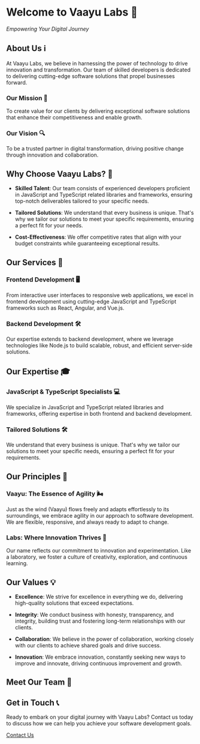 # Welcome to Vaayu Labs 🚀

*Empowering Your Digital Journey*

## About Us ℹ️

At Vaayu Labs, we believe in harnessing the power of technology to drive innovation and transformation. Our team of skilled developers is dedicated to delivering cutting-edge software solutions that propel businesses forward.

### Our Mission 🎯

To create value for our clients by delivering exceptional software solutions that enhance their competitiveness and enable growth.

### Our Vision 🔍

To be a trusted partner in digital transformation, driving positive change through innovation and collaboration.

## Why Choose Vaayu Labs? 🤔

- **Skilled Talent**: Our team consists of experienced developers proficient in JavaScript and TypeScript related libraries and frameworks, ensuring top-notch deliverables tailored to your specific needs.

- **Tailored Solutions**: We understand that every business is unique. That's why we tailor our solutions to meet your specific requirements, ensuring a perfect fit for your needs.

- **Cost-Effectiveness**: We offer competitive rates that align with your budget constraints while guaranteeing exceptional results.

## Our Services 💼

### Frontend Development 🖥️

From interactive user interfaces to responsive web applications, we excel in frontend development using cutting-edge JavaScript and TypeScript frameworks such as React, Angular, and Vue.js.

### Backend Development 🛠️

Our expertise extends to backend development, where we leverage technologies like Node.js to build scalable, robust, and efficient server-side solutions.

## Our Expertise 🎓

### JavaScript & TypeScript Specialists 💻

We specialize in JavaScript and TypeScript related libraries and frameworks, offering expertise in both frontend and backend development.

### Tailored Solutions 🛠️

We understand that every business is unique. That's why we tailor our solutions to meet your specific needs, ensuring a perfect fit for your requirements.

## Our Principles 🌟

### Vaayu: The Essence of Agility 🌬️

Just as the wind (Vaayu) flows freely and adapts effortlessly to its surroundings, we embrace agility in our approach to software development. We are flexible, responsive, and always ready to adapt to change.

### Labs: Where Innovation Thrives 🧪

Our name reflects our commitment to innovation and experimentation. Like a laboratory, we foster a culture of creativity, exploration, and continuous learning.

## Our Values 💡

- **Excellence**: We strive for excellence in everything we do, delivering high-quality solutions that exceed expectations.
  
- **Integrity**: We conduct business with honesty, transparency, and integrity, building trust and fostering long-term relationships with our clients.
  
- **Collaboration**: We believe in the power of collaboration, working closely with our clients to achieve shared goals and drive success.
  
- **Innovation**: We embrace innovation, constantly seeking new ways to improve and innovate, driving continuous improvement and growth.

## Meet Our Team 👥




## Get in Touch 📞

Ready to embark on your digital journey with Vaayu Labs? Contact us today to discuss how we can help you achieve your software development goals.

[Contact Us](#contact)
